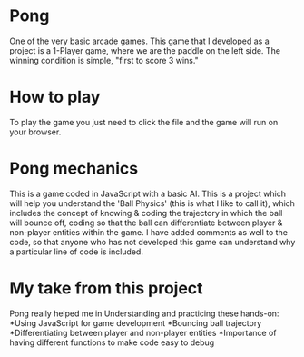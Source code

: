 # Pong
One of the very basic arcade games.
This game that I developed as a project is a 1-Player game, where we are the paddle on the left side.
The winning condition is simple, "first to score 3 wins."

# How to play
To play the game you just need to click the file and the game will run on your browser.

# Pong mechanics
This is a game coded in JavaScript with a basic AI. 
This is a project which will help you understand the 'Ball Physics' (this is what I like to call it), which includes the concept of knowing & coding the trajectory
in which the ball will bounce off, coding so that the ball can differentiate between player & non-player entities within the game.
I have added comments as well to the code, so that anyone who has not developed this game can understand why a particular line of code is included.

# My take from this project
Pong really helped me in Understanding and practicing these hands-on:
*Using JavaScript for game development
*Bouncing ball trajectory
*Differentiating between player and non-player entities
*Importance of having different functions to make code easy to debug
